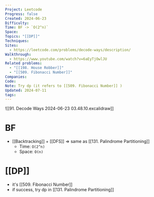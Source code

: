 ```yaml
---
Project: Leetcode
Progress: false
Created: 2024-06-23
Difficulty: 
Time: BF -> `O(2^n)`
Space: 
Topics: "[[DP]]"
Techniques: 
Sites:
  - https://leetcode.com/problems/decode-ways/description/
Walkthrough:
  - https://www.youtube.com/watch?v=6aEyTjOwlJU
Related problems:
  - "[[198. House Robber]]"
  - "[[509. Fibonacci Number]]"
Companies: 
Code: 
Note: Try dp (it refers to [[509. Fibonacci Number]] )
Updated: 2024-07-11
tags: 
---
```

 
![[91. Decode Ways 2024-06-23 03.48.10.excalidraw]]


# BF 
- [[Backtracking]] + [[DFS]] => same as [[131. Palindrome Partitioning]]
	- Time: `O(2^n)`
	- Space: `O(n)`

# [[DP]]
- it's [[509. Fibonacci Number]]
- if success, try dp in [[131. Palindrome Partitioning]]